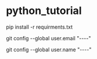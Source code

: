 # python_tutorial

pip install -r requirments.txt

 git config --global user.email "----"

 git config --global user.name "----"
